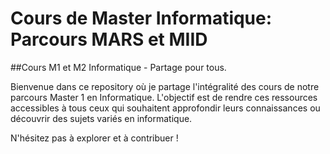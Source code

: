 # Cours de Master  Informatique: Parcours MARS et MIID
##Cours M1 et M2 Informatique - Partage pour tous.

Bienvenue dans ce repository où je partage l'intégralité des cours de notre parcours Master 1 en Informatique. L'objectif est de rendre ces ressources accessibles à tous ceux qui souhaitent approfondir leurs connaissances ou découvrir des sujets variés en informatique. 

N'hésitez pas à explorer et à contribuer !
